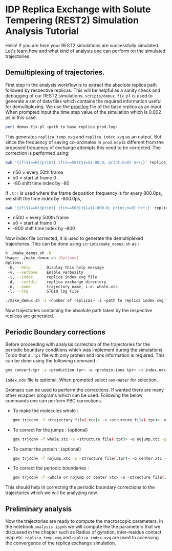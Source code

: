 # IDP Replica Exchange with Solute Tempering (REST2) Simulation Analysis Tutorial

Hello! If you are here your REST2 simulations are successfully simulated. Let's learn how and what kind of analysis one can perform on the simulated trajectories.

## Demultiplexing of trajectories.

First step in the analysis workflow is to extract the absolute replica path followed by respective replicas. This will be helpful as a sanity check and debugging of our REST2 simulations. `scripts/demux.fix.pl` is used to generate a set of data files which contains the required information useful for demultiplexing. We use the [prod.log](https://dartmouth-my.sharepoint.com/:f:/r/personal/f006f50_dartmouth_edu/Documents/trajectories_for_book_chapter?csf=1&web=1&e=h22nwg) file of the base replica as an input. When prompted input the time step value of the simulation which is 0.002 ps in this case.

```bash
perl demux.fix.pl <path to base replica prod.log>
```

This generates `replica_temp.xvg` and `replica_index.xvg` as an output. But since the frequency of saving co-ordinates in `prod.mdp` is different from the proposed frequency of exchange attempts this need to be corrected. The correction is performed using:

```bash
awk '{if($1==0){print} if(n==50){$1=$1-80.0; print;n=0} n++;}' replica_index.xvg > replica_index.n50.s0.-80.xvg
```
- n50 = every 50th frame
- s0 = start at frame 0
- -80 shift time index by -80

If `.trr` is used where the frame deposition frequency is for every 800.0ps, we shift the time index by -800.0ps,

```bash
awk '{if($1==0){print} if(n==500){$1=$1-800.0; print;n=0} n++;}' replica_index.xvg > replica_index.n500.s0.-800.xvg
```
- n500 = every 500th frame
- s0 = start at frame 0
- -800 shift time index by -800

Now index file corrected, it is used to generate the demultiplexed trajectories. This can be done using `scripts/make_demux.sh` as :

```bash
% ./make_demux.sh -h
Usage: ./make_demux.sh [Options]
Options:
 -h, --help       Display this help message
 -v, --verbose    Enable verbosity
 -i, --index      replica index xvg file
 -d, --restdir    replica exchange directory
 -n, --name       trajectory name, i.e. whole.xtc
 -l, --log        STDIO log File
```

```bash
./make_demux.sh -i <number of replicas> -i <path to replica index xvg file> -d <path to replica directories> -n <[whole] prefix name of replica xtc file>
```

Now trajectories containing the absolute path taken by the respective replicas are generated.

## Periodic Boundary corrections

Before proceeding with analysis correction of the trajectories for the periodic boundary conditions which was implement during the simulations. To do that a `.tpr` file with only protein and ions information is required. This can be done using the following command :

```bash
gmx convert-tpr -s <production tpr> -o <protein-ions tpr> -n index.ndx
```

`index.ndx` file is optional. When prompted select `non-Water` for selection.

Gromacs can be used to perform the corrections. If wanted there are many other wrapper programs which can be used. Following the below commands one can perform PBC corrections.
- To make the molecules whole :
    ```bash
    gmx trjconv -f <trajectory file(.xtc)> -s <structure file(.tpr)> -o whole.xtc -pbc whole
    ```
- To correct for the jumps : (optional)
    ```bash
    gmx trjconv -f whole.xtc -s <structure file(.tpr)> -o nojump.xtc -pbc nojump
    ```
- To center the protein : (optional)
    ```bash
    gmx trjconv -f nojump.xtc -s <structure file(.tpr)> -o center.xtc -pbc center
    ```
- To correct the periodic boundaries :
    ```bash
    gmx trjconv -f <whole or nojump or center xtc> -s <structure file(.tpr)> -o pbc.xtc -pbc mol -ur compact
    ```

This should help in correcting the periodic boundary corrections to the trajectories which we will be analyzing now.

## Preliminary analysis

Now the trajectories are ready to compute the macroscopic parameters. In the notebook `analysis.ipynb` we will compute the the parameters that we discussed in the chapter such as Radius of gyration, inter-residue contact map etc. `replica_temp.xvg` and `replica_index.xvg` are used to accessing the convergence of the replica exchange simulation.  
